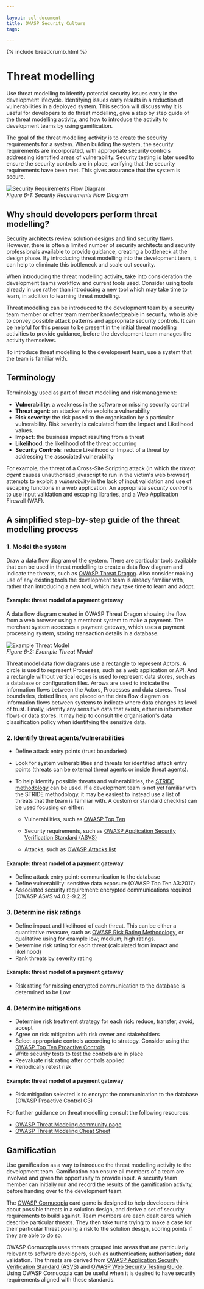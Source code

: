 ```yaml
---
  
layout: col-document
title: OWASP Security Culture
tags:

---
```

{% include breadcrumb.html %}
# Threat modelling

Use threat modelling to identify potential security issues early in the
development lifecycle. Identifying issues early results in a reduction
of vulnerabilities in a deployed system. This section will discuss why
it is useful for developers to do threat modelling, give a step by step
guide of the threat modelling activity, and how to introduce the
activity to development teams by using gamification.

The goal of the threat modelling activity is to create the security
requirements for a system. When building the system, the security
requirements are incorporated, with appropriate security controls
addressing identified areas of vulnerability. Security testing is later
used to ensure the security controls are in place, verifying that the
security requirements have been met. This gives assurance that the
system is secure.

![Security Requirements Flow Diagram](images/sdlc_security_requirements.png)\
*Figure 6-1: Security Requirements Flow Diagram*

## Why should developers perform threat modelling?

Security architects review solution designs and find security flaws.
However, there is often a limited number of security architects and
security professionals available to provide guidance, creating a
bottleneck at the design phase. By introducing threat modelling into the
development team, it can help to eliminate this bottleneck and scale out
security.

When introducing the threat modelling activity, take into consideration
the development teams workflow and current tools used. Consider using
tools already in use rather than introducing a new tool which may take
time to learn, in addition to learning threat modelling.

Threat modelling can be introduced to the development team by a security
team member or other team member knowledgeable in security, who is able
to convey possible attack patterns and appropriate security controls. It
can be helpful for this person to be present in the initial threat
modelling activities to provide guidance, before the development team
manages the activity themselves.

To introduce threat modelling to the development team, use a system that
the team is familiar with.

## Terminology

Terminology used as part of threat modelling and risk management:

-   **Vulnerability**: a weakness in the software or missing security
    control
-   **Threat agent**: an attacker who exploits a vulnerability
-   **Risk severity**: the risk posed to the organisation by a
    particular vulnerability. Risk severity is calculated from the
    Impact and Likelihood values.
-   **Impact**: the business impact resulting from a threat
-   **Likelihood**: the likelihood of the threat occurring
-   **Security Controls**: reduce Likelihood or Impact of a threat by
    addressing the associated vulnerability

For example, the threat of a Cross-Site Scripting attack (in which the
*threat agent* causes unauthorised javascript to run in the victim's web
browser) attempts to exploit a *vulnerability* in the lack of input
validation and use of escaping functions in a web application. An
appropriate *security control* is to use input validation and escaping
libraries, and a Web Application Firewall (WAF).

## A simplified step-by-step guide of the threat modelling process

### 1. Model the system

Draw a data flow diagram of the system. There are particular tools
available that can be used in threat modelling to create a data flow
diagram and indicate the threats, such as [OWASP Threat
Dragon](https://owasp.org/www-project-threat-dragon/). Also consider
making use of any existing tools the development team is already
familiar with, rather than introducing a new tool, which may take time
to learn and adopt.

#### Example: threat model of a payment gateway

A data flow diagram created in OWASP Threat Dragon showing the flow from
a web browser using a merchant system to make a payment. The merchant
system accesses a payment gateway, which uses a payment processing
system, storing transaction details in a database.

![Example Threat Model](images/threatmodel.png)\
*Figure 6-2: Example Threat Model*

Threat model data flow diagrams use a rectangle to represent Actors. A
circle is used to represent Processes, such as a web application or API.
And a rectangle without vertical edges is used to represent data stores,
such as a database or configuration files. Arrows are used to indicate
the information flows between the Actors, Processes and data stores.
Trust boundaries, dotted lines, are placed on the data flow diagram on
information flows between systems to indicate where data changes its
level of trust. Finally, identify any sensitive data that exists, either
in information flows or data stores. It may help to consult the
organisation\'s data classification policy when identifying the
sensitive data.

### 2. Identify threat agents/vulnerabilities

-   Define attack entry points (trust boundaries)

-   Look for system vulnerabilities and threats for identified attack
    entry points (threats can be external threat agents or inside threat
    agents).

-   To help identify possible threats and vulnerabilities, the
    [STRIDE methodology](https://owasp.org/www-community/Threat_Modeling_Process#stride)
    can be used. If a development team is not yet familiar with the
    STRIDE methodology, it may be easiest to instead use a list of
    threats that the team is familiar with. A custom or standard
    checklist can be used focusing on either:

    -   Vulnerabilities, such as [OWASP Top Ten](https://owasp.org/www-project-top-ten/)

    -   Security requirements, such as [OWASP Application Security Verification Standard (ASVS)](https://owasp.org/www-project-application-security-verification-standard/)

    -   Attacks, such as [OWASP Attacks list](https://owasp.org/www-community/attacks/)

#### Example: threat model of a payment gateway

-   Define attack entry point: communication to the database
-   Define vulnerability: sensitive data exposure (OWASP Top Ten
    A3:2017)
-   Associated security requirement: encrypted communications required
    (OWASP ASVS v4.0.2-9.2.2)

### 3. Determine risk ratings

-   Define impact and likelihood of each threat. This can be either a
    quantitative measure, such as [OWASP Risk Rating
    Methodology](https://owasp.org/www-community/OWASP_Risk_Rating_Methodology),
    or qualitative using for example low; medium; high ratings.
-   Determine risk rating for each threat (calculated from impact and
    likelihood)
-   Rank threats by severity rating

#### Example: threat model of a payment gateway

-   Risk rating for missing encrypted communication to the database is
    determined to be Low

### 4. Determine mitigations

-   Determine risk treatment strategy for each risk: reduce, transfer,
    avoid, accept
-   Agree on risk mitigation with risk owner and stakeholders
-   Select appropriate controls according to strategy. Consider using
    the [OWASP Top Ten Proactive
    Controls](https://owasp.org/www-project-proactive-controls/)
-   Write security tests to test the controls are in place
-   Reevaluate risk rating after controls applied
-   Periodically retest risk

#### Example: threat model of a payment gateway

-   Risk mitigation selected is to encrypt the communication to the
    database (OWASP Proactive Control C3)

For further guidance on threat modelling consult the following
resources:

-   [OWASP Threat Modeling community
    page](https://owasp.org/www-community/Threat_Modeling)
-   [OWASP Threat Modeling Cheat
    Sheet](https://cheatsheetseries.owasp.org/cheatsheets/Threat_Modeling_Cheat_Sheet.html)

## Gamification

Use gamification as a way to introduce the threat modelling activity to
the development team. Gamification can ensure all members of a team are
involved and given the opportunity to provide input. A security team
member can initially run and record the results of the gamification
activity, before handing over to the development team.

The [OWASP Cornucopia](https://owasp.org/www-project-cornucopia) card game is
designed to help developers think about possible threats in a solution
design, and derive a set of security requirements to build against. Team
members are each dealt cards which describe particular threats. They
then take turns trying to make a case for their particular threat posing
a risk to the solution design, scoring points if they are able to do so.

OWASP Cornucopia uses threats grouped into areas that are particularly
relevant to software developers, such as authentication; authorisation;
data validation. The threats are derived from [OWASP Application
Security Verification Standard
(ASVS)](https://owasp.org/www-project-application-security-verification-standard/)
and [OWASP Web Security Testing
Guide](https://owasp.org/www-project-web-security-testing-guide/).
Using OWASP Cornucopia can be useful when it is desired to have security
requirements aligned with these standards.
